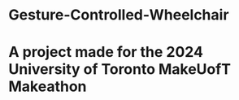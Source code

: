 # Gesture-Controlled-Wheelchair
# A project made for the 2024 University of Toronto MakeUofT Makeathon
